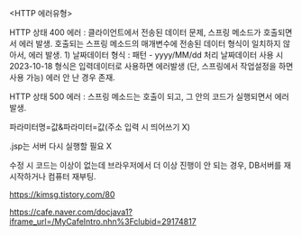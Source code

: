 <HTTP 에러유형>

HTTP 상태 400 에러 : 클라이언트에서 전송된 데이터 문제, 스프링 메소드가 호출되면서 에러 발생.
                    호출되는 스프링 메소드의 매개변수에 전송된 데이터 형식이 일치하지 않아서, 에러 발생.
    1) 날짜데이터 형식 : 패턴 - yyyy/MM/dd 처리
        날짜데이터 사용 시 2023-10-18 형식은 입력데이터로 사용하면 에러발생 (단, 스프링에서 작업설정을 하면 사용 가능) 에러 안 난 경우 존재.

HTTP 상태 500 에러 : 스프링 메소드는 호출이 되고, 그 안의 코드가 실행되면서 에러 발생.

파라미터명=값&파라미터=값(주소 입력 시 띄어쓰기 X)

.jsp는 서버 다시 실행할 필요 X

수정 시 코드는 이상이 없는데 브라우저에서 더 이상 진행이 안 되는 경우, DB서버를 재시작하거나 컴퓨터 재부팅.

https://kimsg.tistory.com/80

https://cafe.naver.com/docjava1?iframe_url=/MyCafeIntro.nhn%3Fclubid=29174817


